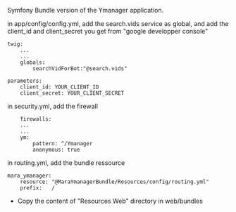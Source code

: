 Symfony Bundle version of the Ymanager application.  

in app/config/config.yml, add the search.vids service as global, and add the client_id and client_secret you get from "google developper console" 

	twig:	
		...
		...
		globals:
			searchVidForBot:"@search.vids"
		
	parameters:
		client_id: YOUR_CLIENT_ID
		client_secret: YOUR_CLIENT_SECRET


in security.yml, add the firewall 	


    	firewalls:
		...
		...
		ym:
			pattern: ^/Ymanager
			anonymous: true

in routing.yml, add the bundle ressource			
			
	mara_ymanager:
		resource: "@MaraYmanagerBundle/Resources/config/routing.yml"
		prefix:   /

		
- Copy the content of "Resources Web" directory in web/bundles
